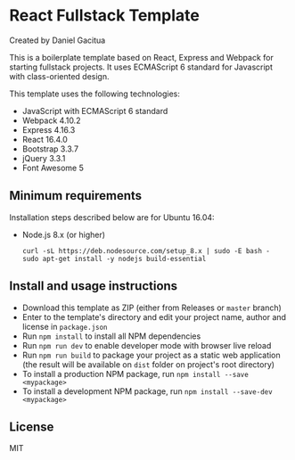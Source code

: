 # React Fullstack Template

Created by Daniel Gacitua

This is a boilerplate template based on React, Express and Webpack for starting fullstack projects. It uses ECMAScript 6 standard for Javascript with class-oriented design.

This template uses the following technologies:
- JavaScript with ECMAScript 6 standard
- Webpack 4.10.2
- Express 4.16.3
- React 16.4.0
- Bootstrap 3.3.7
- jQuery 3.3.1
- Font Awesome 5

## Minimum requirements

Installation steps described below are for Ubuntu 16.04:

- Node.js 8.x (or higher)

    ```
    curl -sL https://deb.nodesource.com/setup_8.x | sudo -E bash -
    sudo apt-get install -y nodejs build-essential
    ```

## Install and usage instructions

- Download this template as ZIP (either from Releases or `master` branch)
- Enter to the template's directory and edit your project name, author and license in `package.json`
- Run `npm install` to install all NPM dependencies
- Run `npm run dev` to enable developer mode with browser live reload 
- Run `npm run build` to package your project as a static web application (the result will be available on `dist` folder on project's root directory)
- To install a production NPM package, run `npm install --save <mypackage>`
- To install a development NPM package, run `npm install --save-dev <mypackage>`

## License

MIT